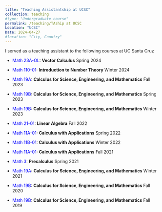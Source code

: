```yaml
---
title: "Teaching Assistantship at UCSC"
collection: teaching
#type: "Undergraduate course"
permalink: /teaching/TAship at UCSC
Location: "UCSC"
Date: 2024-04-27
#location: "City, Country"
---
```


I served as a teaching assistant to the following courses at UC Santa Cruz

- <span style="color:blue">Math 23A-OL</span>: **Vector Calculus** Spring 2024

- <span style="color:blue">Math 110-01</span>: **Introduction to Number Theory** Winter 2024

- <span style="color:blue">Math 19A</span>: **Calculus for Science, Engineering, and Mathematics** Fall 2023

- <span style="color:blue">Math 19B</span>: **Calculus for Science, Engineering, and Mathematics** Spring 2023

- <span style="color:blue">Math 19B</span>: **Calculus for Science, Engineering, and Mathematics** Winter 2023

- <span style="color:blue">Math 21-01</span>: **Linear Algebra** Fall 2022

- <span style="color:blue">Math 11A-01</span>: **Calculus with Applications** Spring 2022

- <span style="color:blue">Math 11B-01</span>: **Calculus with Applications** Winter 2022

- <span style="color:blue">Math 11A-01</span>: **Calculus with Applications** Fall 2021

- <span style="color:blue">Math 3</span>: **Precalculus** Spring 2021

- <span style="color:blue">Math 19A</span>: **Calculus for Science, Engineering, and Mathematics** Winter 2021

- <span style="color:blue">Math 19B</span>: **Calculus for Science, Engineering, and Mathematics** Fall 2020

- <span style="color:blue">Math 19B</span>: **Calculus for Science, Engineering, and Mathematics** Fall 2019
